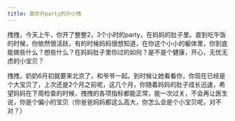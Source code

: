```yaml
---
title: 喜欢开party的孙小拽
---
```


拽拽，今天上午，你开了整整2，3个小时的party，在妈妈的肚子里。直到吃午饭的时候，你依然很活跃，有的时候妈妈很想知道，在你这个小小的躯体里，你到底能做些什么？想些什么？在妈妈肚子里你过的如何？是不是个健康，开心，无忧无虑的小宝贝？

拽拽，奶奶6月初就要来北京了，和爷爷一起。到时候让她看看你，你现在已经是个大宝贝了，上次还是2个月之前呢，这几个月，你随着妈妈的肚子成长迅速，希望妈妈在下周检查的时候，拽拽的各项指标都能正常，能一次过关，不会再让医生说，你是个偏小的宝贝（你爸爸妈妈都这么高大，你怎么会是个小宝贝呢，对不对？）

